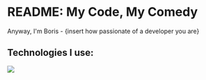 <h1 align="left">README: My Code, My Comedy</h1>
<p align="left">Anyway, I'm Boris - {insert how passionate of a developer you are}</p>
<h2 align="left">Technologies I use:</h3>
<p align="left">
  <img src="https://skillicons.dev/icons?i=py,java,ts,go,spring,react,html,css,git,docker" />
</p>

